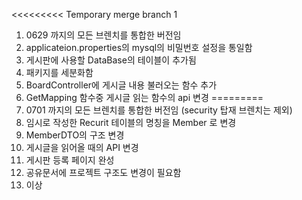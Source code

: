 <<<<<<<<< Temporary merge branch 1
1. 0629 까지의 모든 브렌치를 통합한 버전임
2. applicateion.properties의 mysql의 비밀번호 설정을 통일함
3. 게시판에 사용할 DataBase의 테이블이 추가됨
4. 패키지를 세분화함
5. BoardController에 게시글 내용 불러오는 함수 추가
6. GetMapping 함수중 게시글 읽는 함수의 api 변경
=========
1. 0701 까지의 모든 브렌치를 통합한 버전임 (security 탑재 브렌치는 제외)
2. 임시로 작성한 Recurit 테이블의 명칭을 Member 로 변경
3. MemberDTO의 구조 변경
4. 게시글을 읽어올 때의 API 변경
5. 게시판 등록 페이지 완성
6. 공유문서에 프로젝트 구조도 변경이 필요함
7. 이상
